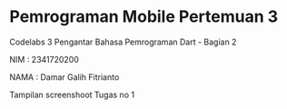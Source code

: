# Pemrograman Mobile Pertemuan 3

Codelabs 3 Pengantar Bahasa Pemrograman Dart - Bagian 2

NIM : 2341720200

NAMA : Damar Galih Fitrianto



Tampilan screenshoot Tugas no 1